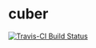 <!-- README.md is generated from README.Rmd. Please edit that file -->
cuber
=====

[![Travis-CI Build
Status](https://travis-ci.org/gibonet/cuber.svg?branch=master)](https://travis-ci.org/gibonet/cuber)
